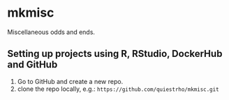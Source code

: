 # mkmisc
Miscellaneous odds and ends.

## Setting up projects using R, RStudio, DockerHub and GitHub

 1. Go to GitHub and create a new repo.
 2. clone the repo locally, e.g.:
	`https://github.com/quiestrho/mkmisc.git` 
